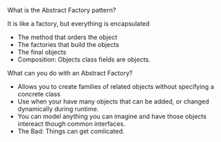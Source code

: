 What is the Abstract Factory pattern?

It is like a factory, but everything is encapsulated
* The method that orders the object
* The factories that build the objects
* The final objects
* Composition: Objects class fields are objects.

What can you do with an Abstract Factory?

* Allows you to create families of related objects without specifying a concrete class
* Use when your have many objects that can be added, or changed dynamically during runtime.
* You can model anything you can imagine and have those objects intereact though common interfaces.
* The Bad: Things can get comlicated.


